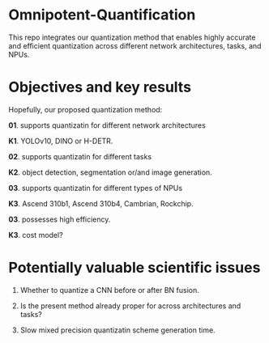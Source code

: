 # Omnipotent-Quantification
This repo integrates our quantization method that enables highly accurate and efficient quantization across different network architectures, tasks, and NPUs.

# Objectives and key results
Hopefully, our proposed quantization method:

**01**. supports quantizatin for different network architectures

**K1**. YOLOv10, DINO or H-DETR.

**02**. supports quantizatin for different tasks

**K2**. object detection, segmentation or/and image generation.

**03**. supports quantizatin for different types of NPUs

**K3**. Ascend 310b1, Ascend 310b4, Cambrian, Rockchip.

**03**. possesses high efficiency.

**K3**. cost model?


# Potentially valuable scientific issues

1. Whether to quantize a CNN before or after BN fusion.

2. Is the present method already proper for across architectures and tasks? 

3. Slow mixed precision quantizatin scheme generation time. 
